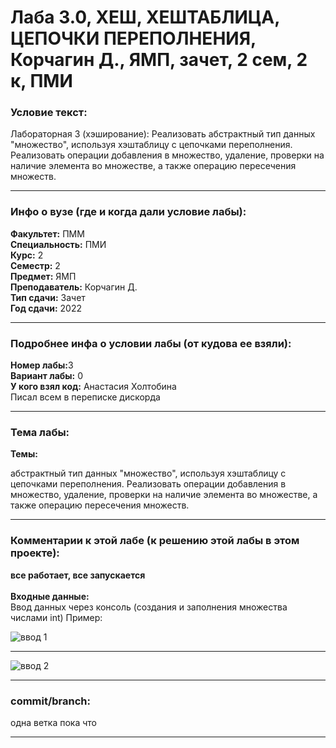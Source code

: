 # Лаба 3.0, ХЕШ, ХЕШТАБЛИЦА, ЦЕПОЧКИ ПЕРЕПОЛНЕНИЯ, Корчагин Д., ЯМП, зачет, 2 сем, 2 к, ПМИ

<h3>Условие текст:</h3>
<p>
Лабораторная 3 (хэширование):
Реализовать абстрактный тип данных "множество", используя хэштаблицу с цепочками переполнения.
Реализовать операции добавления в множество, удаление, проверки на наличие элемента во множестве, а также операцию пересечения множеств.
</p>

<hr />
<h3>Инфо о вузе (где и когда дали условие лабы):</h3>
<b>Факультет:</b> ПММ
<br/>
<b>Специальность:</b> ПМИ
<br/>
<b>Курс:</b> 2
<br/>
<b>Семестр:</b> 2
<br/>
<b>Предмет:</b> ЯМП
<br/>
<b>Преподаватель:</b> Корчагин Д.
<br/>
<b>Тип сдачи:</b> Зачет
<br/>
<b>Год сдачи:</b> 2022

<hr />
<h3>Подробнее инфа о условии лабы (от кудова ее взяли):</h3>
<b>Номер лабы:</b>3
<br/>
<b>Вариант лабы:</b> 0
<br/>
<b>У кого взял код:</b> Анастасия Холтобина
<br/>
 Писал всем в переписке дискорда

<hr />

<h3>Тема лабы:</h3>
<b>Темы:</b> 
<p>
  абстрактный тип данных "множество", используя хэштаблицу с цепочками переполнения.
Реализовать операции добавления в множество, удаление, проверки на наличие элемента во множестве, а также операцию пересечения множеств.
</p>

<hr />

<h3>Комментарии к этой лабе (к решению этой лабы в этом проекте):</h3>
<p>
 <b>все работает, все запускается</b> <br/> <br/>
  <b>Входные данные:</b> <br/>
  Ввод данных через консоль (создания и заполнения множества числами int)
  Пример:
</p>

![ввод 1](https://user-images.githubusercontent.com/72470327/176398304-2431a600-141a-4955-b0b0-c851ac409ee8.png)

---

![ввод 2](https://user-images.githubusercontent.com/72470327/176398319-ee30a367-4f2a-4daf-aa8b-6a7e00031ca1.png)


<hr />

<h3>commit/branch:</h3>
  <p>
    одна ветка пока что
</p>

<hr />


